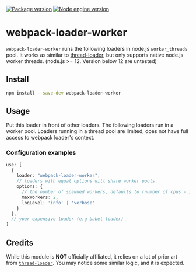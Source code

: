 [![Package version](https://badgen.net/npm/v/webpack-loader-worker)](https://www.npmjs.com/package/webpack-loader-worker)
[![Node engine version](https://badgen.net/npm/node/webpack-loader-worker)](https://www.npmjs.com/package/webpack-loader-worker)

# webpack-loader-worker

`webpack-loader-worker` runs the following loaders in node.js `worker_threads` pool. It works as similar to [thread-loader](https://github.com/webpack-contrib/thread-loader), but only supports native node.js worker threads. (node.js >= 12. Version below 12 are untested)

## Install

```sh
npm install --save-dev webpack-loader-worker
```

## Usage

Put this loader in front of other loaders. The following loaders run in a worker pool. Loaders running in a thread pool are limited, does not have full access to webpack loader's context.

### Configuration examples
```ts
use: [
  {
    loader: "webpack-loader-worker",
    // loaders with equal options will share worker pools
    options: {
      // the number of spawned workers, defaults to (number of cpus - 1)
      maxWorkers: 2,
      logLevel: 'info' | 'verbose'
    }
  },
  // your expensive loader (e.g babel-loader)
]
```

## Credits

While this module is **NOT** officially affiliated, it relies on a lot of prior art from [`thread-loader`](https://github.com/webpack-contrib/thread-loader). You may notice some similar logic, and it is expected.
